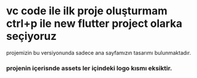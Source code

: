 # vc code ile ilk proje oluşturmam ctrl+p ile new flutter project olarka seçiyoruz
projemizin bu versiyonunda sadece ana sayfamızın tasarımı bulunmaktadır.
### projenin içerisnde assets ler içindeki logo kısmı eksiktir.

